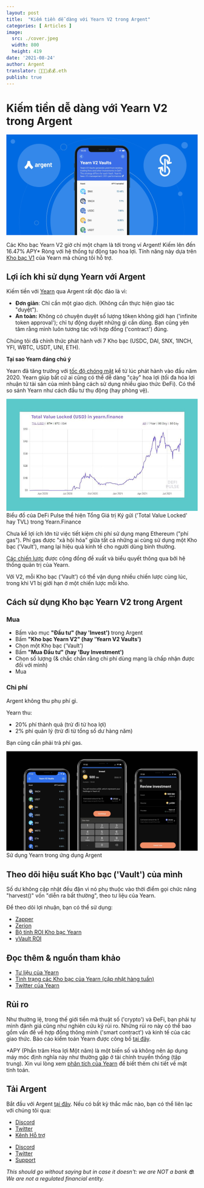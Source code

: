 ```yaml
---
layout: post
title:  "Kiếm tiền dễ dàng với Yearn V2 trong Argent"
categories: [ Articles ]
image:
  src: ./cover.jpeg
  width: 800
  height: 419
date: '2021-08-24'
author: Argent
translator: 🤖💵💵💰💰.eth
publish: true
---
```


# Kiếm tiền dễ dàng với Yearn V2 trong Argent
![](Image1.jpg?w=2064&h=1080)

Các Kho bạc Yearn V2 giờ chỉ một chạm là tới trong ví Argent! Kiếm lên đến 16.47% APY\* Ròng với hệ thống tự động tạo hoa lợi. Tính năng này dựa trên [Kho bạc V1](https://www.argent.xyz/blog/yearn-vaults-in-argent/) của Yearn mà chúng tôi hỗ trợ.

## **Lợi ích khi sử dụng Yearn với Argent**

Kiếm tiền với [Yearn](https://yearn.finance/vaults) qua Argent rất độc đáo là vì:

* **Đơn giản**: Chỉ cần một giao dịch. (Không cần thực hiện giao tác "duyệt").
* **An toàn:** Không có chuyện duyệt số lượng tôken không giới hạn ('infinite token approval'); chỉ tự động duyệt những gì cần dùng. Bạn cũng yên tâm rằng mình luôn tương tác với hợp đồng ('contract') đúng.

Chúng tôi đã chính thức phát hành với 7 Kho bạc (USDC, DAI, SNX, 1INCH, YFI, WBTC, USDT, UNI, ETH).

**Tại sao Yearn đáng chú ý**

Yearn đã tăng trưởng với [tốc độ chóng mặt](https://defipulse.com/yearn.finance) kể từ lúc phát hành vào đầu năm 2020. Yearn giúp bất cứ ai cũng có thể dễ dàng "cày" hoa lợi (tối đa hóa lợi nhuận từ tài sản của mình bằng cách sử dụng nhiều giao thức ĐeFi). Có thể so sánh Yearn như cách đầu tư thụ động (hay phòng vệ).

![](Image2.jpg?w=944&h=549)
Biểu đồ của DeFi Pulse thể hiện Tổng Giá trị Ký gửi ('Total Value Locked' hay TVL) trong Yearn.Finance

Chưa kể lợi ích lớn từ việc tiết kiệm chi phí sử dụng mạng Ethereum ("phí gas"). Phí gas được "xã hội hóa" giữa tất cả những ai cùng sử dụng một Kho bạc ('Vault'), mang lại hiệu quả kinh tế cho người dùng bình thường.

[Các chiến lược](https://medium.com/yearn-state-of-the-vaults/the-vaults-at-yearn-9237905ffed3) được cộng đồng đề xuất và biểu quyết thông qua bởi hệ thống quản trị của Yearn.

Với V2, mỗi Kho bạc ('Vault') có thể vận dụng nhiều chiến lược cùng lúc, trong khi V1 bị giới hạn ở một chiến lược mỗi kho.

## **Cách sử dụng Kho bạc Yearn V2 trong Argent**

### **Mua**

* Bấm vào mục **"Đầu tư" (hay 'Invest')** trong Argent
* Bấm **"Kho bạc Yearn V2" (hay 'Yearn V2 Vaults')**
* Chọn một Kho bạc ('Vault')
* Bấm **"Mua Đầu tư" (hay 'Buy Investment')**
* Chọn số lượng (& chắc chắn rằng chi phí dùng mạng là chấp nhận được đối với mình)
* Mua

### **Chi phí**

Argent không thu phụ phí gì.

Yearn thu:

* 20% phí thành quả (trừ đi từ hoa lợi)
* 2% phí quản lý (trừ đi từ tổng số dư hàng năm)

Bạn cũng cần phải trả phí gas.

![](Image3.jpg?w=2500&h=1300)
Sử dụng Yearn trong ứng dụng Argent

## **Theo dõi hiệu suất Kho bạc ('Vault') của mình**

Số dư không cập nhật đều đặn vì nó phụ thuộc vào thời điểm gọi chức năng "harvest()" vốn "diễn ra bất thường", theo tư liệu của Yearn.

Để theo dõi lợi nhuận, bạn có thể sử dụng:

* [Zapper](https://zapper.fi/)
* [Zerion](https://app.zerion.io/)
* [Bộ tính ROI Kho bạc Yearn](https://yearn-roi.xyz/#/)
* [yVault ROI](https://yvault-roi.netlify.app/)

## **Đọc thêm & nguồn tham khảo**

* [Tư liệu của Yearn](https://docs.yearn.finance/)
* [Tình trạng các Kho bạc của Yearn (cập nhật hàng tuần)](https://medium.com/yearn-state-of-the-vaults/the-vaults-at-yearn-9237905ffed3)
* [Twitter của Yearn](https://twitter.com/iearnfinance) 

## **Rủi ro**

Như thường lệ, trong thế giới tiền mã thuật số ('crypto') và ĐeFi, bạn phải tự mình đánh giá cũng như nghiên cứu kỹ rủi ro. Những rủi ro này có thể bao gồm vấn đề về hợp đồng thông minh ('smart contract') và kinh tế của các giao thức. Báo cáo kiểm toán Yearn được công bố [tại đây](https://docs.yearn.finance/resources/audits).

\*APY (Phần trăm Hoa lợi Một năm) là một biến số và không nên áp dụng máy móc định nghĩa này như thường gặp ở tài chính truyền thống (tập trung). Xin vui lòng xem [phân tích của Yearn](https://docs.yearn.finance/resources/guides/how-to-understand-yvault-roi#roi-calculation) để biết thêm chi tiết về mặt tính toán.

## **Tải Argent**

Bắt đầu với Argent [tại đây](https://argent.link/yearn-v2-post). Nếu có bất kỳ thắc mắc nào, bạn có thể liên lạc với chúng tôi qua:

* [Discord](https://discord.com/invite/GWSyrHg)
* [Twitter](https://twitter.com/argentHQ)
* [Kênh Hỗ trợ](https://support.argent.xyz/hc/en-us)

- [Discord](https://discord.com/invite/GWSyrHg)
- [Twitter](https://twitter.com/argentHQ)
- [Support](https://support.argent.xyz/hc/en-us)

_This should go without saying but in case it doesn't: we are NOT a bank _**🙄**_. We are not a regulated financial entity._
